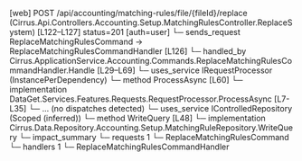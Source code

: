[web] POST /api/accounting/matching-rules/file/{fileId}/replace  (Cirrus.Api.Controllers.Accounting.Setup.MatchingRulesController.ReplaceSystem)  [L122–L127] status=201 [auth=user]
  └─ sends_request ReplaceMatchingRulesCommand -> ReplaceMatchingRulesCommandHandler [L126]
    └─ handled_by Cirrus.ApplicationService.Accounting.Commands.ReplaceMatchingRulesCommandHandler.Handle [L29–L69]
      └─ uses_service IRequestProcessor (InstancePerDependency)
        └─ method ProcessAsync [L60]
          └─ implementation DataGet.Services.Features.Requests.RequestProcessor.ProcessAsync [L7-L35]
            └─ ... (no dispatches detected)
      └─ uses_service IControlledRepository<MatchingRule> (Scoped (inferred))
        └─ method WriteQuery [L48]
          └─ implementation Cirrus.Data.Repository.Accounting.Setup.MatchingRuleRepository.WriteQuery
  └─ impact_summary
    └─ requests 1
      └─ ReplaceMatchingRulesCommand
    └─ handlers 1
      └─ ReplaceMatchingRulesCommandHandler

